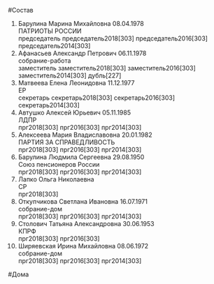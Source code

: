 #Состав  
1. Барулина Марина Михайловна 08.04.1978  
    ПАТРИОТЫ РОССИИ  
    председатель председатель2018[303] председатель2016[303] председатель2014[303]  
2. Афанасьев Александр Петрович 06.11.1978  
    собрание-работа  
    заместитель заместитель2018[303] заместитель2016[303] заместитель2014[303] дубль[227]  
3. Матвеева Елена Леонидовна 11.12.1977  
    ЕР  
    секретарь секретарь2018[303] секретарь2016[303] секретарь2014[303]  
4. Автушко Алексей Юрьевич 05.11.1985  
    ЛДПР  
    прг2018[303] прг2016[303] прг2014[303]  
5. Алексеева Мария Владиславовна 20.01.1982  
    ПАРТИЯ ЗА СПРАВЕДЛИВОСТЬ  
    прг2018[303] прг2016[303] прг2014[303]  
6. Барулина Людмила Сергеевна 29.08.1950  
    Союз пенсионеров России  
    прг2018[303] прг2016[303] прг2014[303]  
7. Лапко Ольга Николаевна  
    СР  
    прг2018[303]  
8. Откупчикова Светлана Ивановна 16.07.1971  
    собрание-дом  
    прг2018[303] прг2016[303] прг2014[303]  
9. Столович Татьяна Александровна 30.06.1953  
    КПРФ  
    прг2018[303] прг2016[303]  
10. Ширяевская Ирина Михайловна 08.06.1972  
    собрание-дом  
    прг2018[303] прг2016[303] прг2014[303]  

#Дома  
